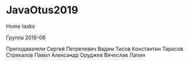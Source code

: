 # JavaOtus2019
Home tasks

Группа 2019-06

Преподаватели
Сергей Петрелевич
Вадим Тисов
Константин Тарасов
Стрекалов Павел
Александр Оруджев
Вячеслав Лапин